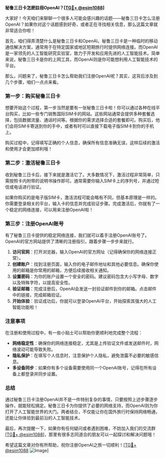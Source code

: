 **秘鲁三日卡怎麽註冊OpenAI？[[TG💪+ @esim1088](https://t.me/s/esim1088)]**

大家好！今天咱们来聊聊一个很多人可能会感兴趣的话题——秘鲁三日卡怎么注册OpenAI？如果你对这个话题感到好奇，或者正在寻找相关信息，那么这篇文章就非常适合你啦！

首先，咱们得弄清楚什么是秘鲁三日卡和OpenAI。秘鲁三日卡是一种临时的移动通信解决方案，通常用于在特定国家或地区短期旅行时提供网络连接。而OpenAI是一家领先的人工智能研究实验室，致力于开发和应用先进的人工智能技术。简单来说，秘鲁三日卡是你的上网工具，而OpenAI则是你可能想利用人工智能技术的平台。

那么，问题来了，秘鲁三日卡怎么帮助我们注册OpenAI呢？其实，这背后涉及到几个步骤，咱们一点点来看。

### 第一步：购买秘鲁三日卡

想要开始这个过程，第一步当然是要有一张秘鲁三日卡啦！你可以通过各种在线平台购买，比如一些专门销售国际SIM卡的网站。这些网站通常会提供多种套餐选择，包括数据流量、通话时间等。根据你的需求选择合适的套餐即可。购买后，他们会将SIM卡寄送到你的手中，或者有时可以直接下载电子版SIM卡到你的手机上。

购买过程中，记得填写正确的个人信息，确保所有信息准确无误，这样后续的激活和使用才会更加顺利哦！

### 第二步：激活秘鲁三日卡

收到秘鲁三日卡后，接下来就是激活它了。大多数情况下，激活过程非常简单，只需按照卡内附带的说明书操作即可。通常需要你输入SIM卡上的序列号，并通过短信或电话进行验证。

如果你购买的是电子版SIM卡，激活流程可能会略有不同，但基本原理是一样的。你需要登录相关的平台，输入卡的信息并完成验证步骤。完成激活后，你就有了一个稳定的网络连接，可以用来注册OpenAI啦！

### 第三步：注册OpenAI账号

有了秘鲁三日卡提供的稳定网络连接，我们就可以着手注册OpenAI账号了。OpenAI的官方网站提供了清晰的注册指引，跟着步骤一步步来就行。

1. **访问官网**：打开浏览器，输入OpenAI的官方网址（记得确保你的网络连接正常）。
2. **创建账户**：找到注册页面，输入你的电子邮件地址和其他必要信息。确保你使用的邮箱是你常用的邮箱，方便后续接收相关通知。
3. **设置密码**：为你的账户设置一个安全的密码。建议密码包含大小写字母、数字以及特殊字符，以提高安全性。
4. **验证邮箱**：完成注册后，OpenAI会发送一封验证邮件到你的邮箱。点击邮件中的链接，完成邮箱验证。
5. **开始体验**：验证成功后，你就可以登录OpenAI平台，开始探索其强大的人工智能功能啦！

### 注意事项

在注册和使用过程中，有一些小贴士可以帮助你更顺利地完成整个流程：

- **网络稳定性**：确保你的网络连接稳定，尤其是上传验证文件或发送邮件时，网络波动可能导致失败。
- **隐私保护**：在填写个人信息时，注意保护个人隐私，避免泄露不必要的敏感信息。
- **多设备同步**：如果你有多个设备需要使用同一个OpenAI账号，记得在所有设备上都登录并同步设置。

### 总结

通过秘鲁三日卡注册OpenAI并不是一件特别复杂的事情，只要按照上述步骤逐步操作，就能轻松搞定。秘鲁三日卡为你提供了必要的网络支持，而OpenAI则为你打开了人工智能世界的大门。两者结合，不仅能让你在国外旅行时保持网络畅通，还能让你体验到最前沿的人工智能技术。

最后，再次提醒一下，如果你有任何疑问或者遇到困难，不妨加入我们的交流群[[TG💪+ @esim1088](https://t.me/s/esim1088)]，那里有很多志同道合的朋友可以一起探讨和解决问题哦！

希望这篇文章对你有所帮助，祝你注册OpenAI之旅一切顺利！[[TG💪+ @esim1088](https://t.me/s/esim1088) ![Image](https://i.postimg.cc/4NQfJmqS/Snipaste-2025-05-13-00-14-12.png)]